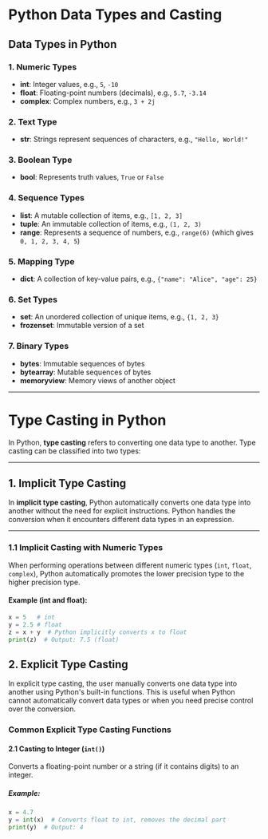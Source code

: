 # Python Data Types and Casting

## Data Types in Python

### 1. Numeric Types
- **int**: Integer values, e.g., `5`, `-10`
- **float**: Floating-point numbers (decimals), e.g., `5.7`, `-3.14`
- **complex**: Complex numbers, e.g., `3 + 2j`

### 2. Text Type
- **str**: Strings represent sequences of characters, e.g., `"Hello, World!"`

### 3. Boolean Type
- **bool**: Represents truth values, `True` or `False`

### 4. Sequence Types
- **list**: A mutable collection of items, e.g., `[1, 2, 3]`
- **tuple**: An immutable collection of items, e.g., `(1, 2, 3)`
- **range**: Represents a sequence of numbers, e.g., `range(6)` (which gives `0, 1, 2, 3, 4, 5`)

### 5. Mapping Type
- **dict**: A collection of key-value pairs, e.g., `{"name": "Alice", "age": 25}`

### 6. Set Types
- **set**: An unordered collection of unique items, e.g., `{1, 2, 3}`
- **frozenset**: Immutable version of a set

### 7. Binary Types
- **bytes**: Immutable sequences of bytes
- **bytearray**: Mutable sequences of bytes
- **memoryview**: Memory views of another object

---

# Type Casting in Python

In Python, **type casting** refers to converting one data type to another. Type casting can be classified into two types:

---

## 1. Implicit Type Casting

In **implicit type casting**, Python automatically converts one data type into another without the need for explicit instructions. Python handles the conversion when it encounters different data types in an expression.

---

### 1.1 Implicit Casting with Numeric Types

When performing operations between different numeric types (`int`, `float`, `complex`), Python automatically promotes the lower precision type to the higher precision type.

#### Example (int and float):
```python
x = 5   # int
y = 2.5 # float
z = x + y  # Python implicitly converts x to float
print(z)  # Output: 7.5 (float)
```
## 2. Explicit Type Casting

In explicit type casting, the user manually converts one data type into another using Python's built-in functions. This is useful when Python cannot automatically convert data types or when you need precise control over the conversion.

### Common Explicit Type Casting Functions

#### 2.1 Casting to Integer (`int()`)

Converts a floating-point number or a string (if it contains digits) to an integer.

##### Example:
```python
x = 4.7
y = int(x)  # Converts float to int, removes the decimal part
print(y)  # Output: 4
```